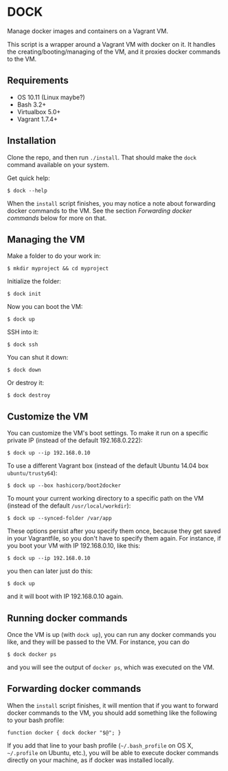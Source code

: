 DOCK
====

Manage docker images and containers on a Vagrant VM.

This script is a wrapper around a Vagrant VM with docker on it. It handles the creating/booting/managing of the VM, and it proxies docker commands to the VM.


Requirements
------------

* OS 10.11 (Linux maybe?)
* Bash 3.2+
* Virtualbox 5.0+
* Vagrant 1.7.4+


Installation
------------

Clone the repo, and then run `./install`. That should make 
the `dock` command available on your system. 

Get quick help:

    $ dock --help

When the `install` script finishes, you may notice a note about 
forwarding docker commands to the VM. See the section *Forwarding
docker commands* below for more on that.


Managing the VM
---------------

Make a folder to do your work in:

    $ mkdir myproject && cd myproject

Initialize the folder:

    $ dock init

Now you can boot the VM:

    $ dock up

SSH into it:

    $ dock ssh

You can shut it down:

    $ dock down

Or destroy it:

    $ dock destroy


Customize the VM
----------------

You can customize the VM's boot settings. To make it run on a 
specific private IP (instead of the default 192.168.0.222):

    $ dock up --ip 192.168.0.10

To use a different Vagrant box (instead of the default 
Ubuntu 14.04 box `ubuntu/trusty64`):

    $ dock up --box hashicorp/boot2docker

To mount your current working directory to a specific path 
on the VM (instead of the default `/usr/local/workdir`):

    $ dock up --synced-folder /var/app

These options persist after you specify them once, because they get
saved in your Vagrantfile, so you don't have to specify them again. 
For instance, if you boot your VM with IP 192.168.0.10, like this:

    $ dock up --ip 192.168.0.10

you then can later just do this:

    $ dock up

and it will boot with IP 192.168.0.10 again.


Running docker commands
-----------------------

Once the VM is up (with `dock up`), you can run any docker commands
you like, and they will be passed to the VM. For instance, you can
do

    $ dock docker ps

and you will see the output of `docker ps`, which was executed on
the VM.


Forwarding docker commands
--------------------------

When the `install` script finishes, it will mention that if you want to 
forward docker commands to the VM, you should add something like the
following to your bash profile:

    function docker { dock docker "$@"; }

If you add that line to your bash profile (`~/.bash_profile` on OS X, 
`~/.profile` on Ubuntu, etc.), you will be able to execute docker commands
directly on your machine, as if docker was installed locally.
